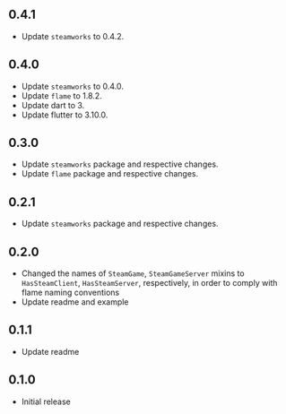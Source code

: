 ## 0.4.1

- Update `steamworks` to 0.4.2.

## 0.4.0

- Update `steamworks` to 0.4.0.
- Update `flame` to 1.8.2.
- Update dart to 3.
- Update flutter to 3.10.0.

## 0.3.0

- Update `steamworks` package and respective changes.
- Update `flame` package and respective changes.

## 0.2.1

- Update `steamworks` package and respective changes.

## 0.2.0

- Changed the names of `SteamGame`, `SteamGameServer` mixins to `HasSteamClient`, `HasSteamServer`, respectively, in order to comply with flame naming conventions
- Update readme and example

## 0.1.1

- Update readme

## 0.1.0

- Initial release
